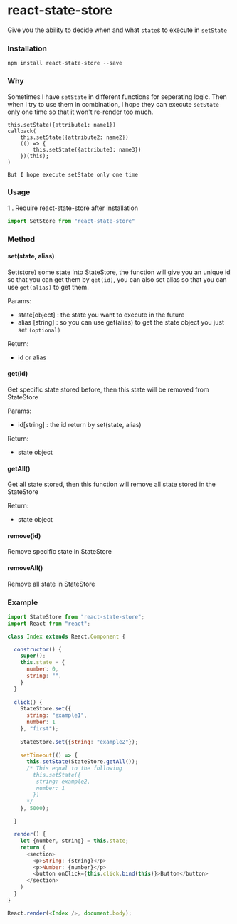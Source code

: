 # react-state-store
Give you the ability to decide when and what `state`s to execute in `setState`



### Installation

```
npm install react-state-store --save
```

### Why

Sometimes I have `setState` in different functions for seperating logic. Then when I try to use them in combination, I hope they can execute `setState` only one time so that it won't re-render too much.

```
this.setState({attribute1: name1})
callback(
	this.setState({attribute2: name2})
	(() => {
		this.setState({attribute3: name3})
	})(this);
)

But I hope execute setState only one time
```

### Usage

1 . Require react-state-store after installation

```js
import SetStore from "react-state-store" 
```

### Method

#### set(state, alias)
Set(store) some state into StateStore, the function will give you an unique id so that you can get them by `get(id)`, you can also set alias so that you can use `get(alias)` to get them.

Params:

* state[object] : the state you want to execute in the future
* alias [string] : so you can use get(alias) to get the state object you just set `(optional)`

Return:

* id or alias


#### get(id)
Get specific state stored before, then this state will be removed from StateStore

Params:

* id[string] : the id return by set(state, alias)

Return:

* state object


#### getAll()
Get all state stored, then this function will remove all state stored in the StateStore 

Return:

* state object

#### remove(id)
Remove specific state in StateStore
#### removeAll()
Remove all state in StateStore

### Example


```js
import StateStore from "react-state-store";
import React from "react";

class Index extends React.Component {

  constructor() {
    super();
    this.state = {
      number: 0,
      string: "",
    }
  }
	 
  click() {
    StateStore.set({
      string: "example1",
      number: 1
    }, "first");
    
    StateStore.set({string: "example2"});
    
    setTimeout(() => {
      this.setState(StateStore.getAll());
      /* This equal to the following
        this.setState({
         string: example2,
         number: 1
        })
      */ 
    }, 5000);
    
  }

  render() {
    let {number, string} = this.state;
    return (
      <section>
        <p>String: {string}</p>
        <p>Number: {number}</p>
        <button onClick={this.click.bind(this)}>Button</button>
      </section>
    )
  }
}

React.render(<Index />, document.body);
	
```

